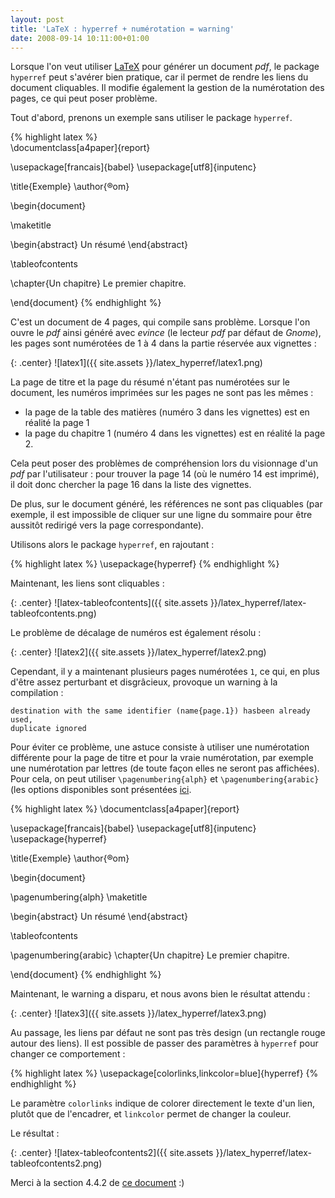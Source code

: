 ```yaml
---
layout: post
title: 'LaTeX : hyperref + numérotation = warning'
date: 2008-09-14 10:11:00+01:00
---
```


Lorsque l'on veut utiliser [LaTeX][] pour générer un document *pdf*, le package
`hyperref` peut s'avérer bien pratique, car il permet de rendre les liens du
document cliquables. Il modifie également la gestion de la numérotation des
pages, ce qui peut poser problème.

[LaTeX]: http://fr.wikipedia.org/wiki/LaTeX

Tout d'abord, prenons un exemple sans utiliser le package `hyperref`.

{% highlight latex %}    
\documentclass[a4paper]{report}

\usepackage[francais]{babel}
\usepackage[utf8]{inputenc}

\title{Exemple}
\author{®om}

\begin{document}

\maketitle

\begin{abstract}
Un résumé
\end{abstract}

\tableofcontents

\chapter{Un chapitre}
Le premier chapitre.

\end{document}
{% endhighlight %}

C'est un document de 4 pages, qui compile sans problème. Lorsque l'on ouvre le
*pdf* ainsi généré avec *evince* (le lecteur *pdf* par défaut de *Gnome*), les
pages sont numérotées de 1 à 4 dans la partie réservée aux vignettes :

{: .center}
![latex1]({{ site.assets }}/latex_hyperref/latex1.png)

La page de titre et la page du résumé n'étant pas numérotées sur le document,
les numéros imprimées sur les pages ne sont pas les mêmes :

  * la page de la table des matières (numéro 3 dans les vignettes) est en
    réalité la page 1
  * la page du chapitre 1 (numéro 4 dans les vignettes) est en réalité la page
    2.


Cela peut poser des problèmes de compréhension lors du visionnage d'un *pdf* par
l'utilisateur : pour trouver la page 14 (où le numéro 14 est imprimé), il doit
donc chercher la page 16 dans la liste des vignettes.

De plus, sur le document généré, les références ne sont pas cliquables (par
exemple, il est impossible de cliquer sur une ligne du sommaire pour être
aussitôt redirigé vers la page correspondante).

Utilisons alors le package `hyperref`, en rajoutant :

{% highlight latex %}
\usepackage{hyperref}
{% endhighlight %}

Maintenant, les liens sont cliquables :

{: .center}
![latex-tableofcontents]({{ site.assets }}/latex_hyperref/latex-tableofcontents.png)

Le problème de décalage de numéros est également résolu :

{: .center}
![latex2]({{ site.assets }}/latex_hyperref/latex2.png)

Cependant, il y a maintenant plusieurs pages numérotées `1`, ce qui, en plus
d'être assez perturbant et disgrâcieux, provoque un warning à la compilation :

~~~
destination with the same identifier (name{page.1}) hasbeen already used,
duplicate ignored
~~~

Pour éviter ce problème, une astuce consiste à utiliser une numérotation
différente pour la page de titre et pour la vraie numérotation, par exemple une
numérotation par lettres (de toute façon elles ne seront pas affichées). Pour
cela, on peut utiliser `\pagenumbering{alph}` et `\pagenumbering{arabic}` (les
options disponibles sont présentées [ici][latex-numbering].

[latex-numbering]: http://www.image.ufl.edu/help/latex/intext.shtml

{% highlight latex %}
\documentclass[a4paper]{report}

\usepackage[francais]{babel}
\usepackage[utf8]{inputenc}
\usepackage{hyperref}

\title{Exemple}
\author{®om}

\begin{document}

\pagenumbering{alph}
\maketitle

\begin{abstract}
Un résumé
\end{abstract}

\tableofcontents

\pagenumbering{arabic}
\chapter{Un chapitre}
Le premier chapitre.

\end{document}
{% endhighlight %}


Maintenant, le warning a disparu, et nous avons bien le résultat attendu :

{: .center}
![latex3]({{ site.assets }}/latex_hyperref/latex3.png)

Au passage, les liens par défaut ne sont pas très design (un rectangle rouge
autour des liens). Il est possible de passer des paramètres à `hyperref` pour
changer ce comportement :

{% highlight latex %}
\usepackage[colorlinks,linkcolor=blue]{hyperref}
{% endhighlight %}

Le paramètre `colorlinks` indique de colorer directement le texte d'un lien,
plutôt que de l'encadrer, et `linkcolor` permet de changer la couleur.

Le résultat :

{: .center}
![latex-tableofcontents2]({{ site.assets }}/latex_hyperref/latex-tableofcontents2.png)

Merci à la section 4.4.2 de [ce document][pdfdoc] :)

[pdfdoc]: http://theoval.sys.uea.ac.uk/~nlct/latex/pdfdoc/pdfdoc-a4.pdf
